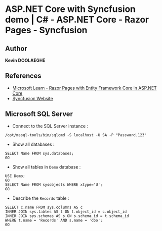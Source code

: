# ASP.NET Core with Syncfusion demo | C# - ASP.NET Core - Razor Pages - Syncfusion

## Author

**Kevin DOOLAEGHE**

## References

* [Microsoft Learn - Razor Pages with Entity Framework Core in ASP.NET Core](https://learn.microsoft.com/fr-fr/aspnet/core/data/ef-rp/intro)
* [Syncfusion Website](https://www.syncfusion.com/)

## Microsoft SQL Server

* Connect to the SQL Server instance :
```
/opt/mssql-tools/bin/sqlcmd -S localhost -U SA -P "Password.123"
```

* Show all databases :
```
SELECT Name FROM sys.databases;
GO
```

* Show all tables in `Demo` database :
```
USE Demo;
GO
SELECT Name FROM sysobjects WHERE xtype='U';
GO
```

* Describe the `Records` table :
```
SELECT c.name FROM sys.columns AS c
INNER JOIN sys.tables AS t ON t.object_id = c.object_id
INNER JOIN sys.schemas AS s ON s.schema_id = t.schema_id
WHERE t.name = 'Records' AND s.name = 'dbo';
GO
```